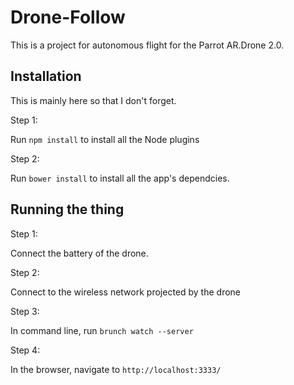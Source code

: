 Drone-Follow
==================

This is a project for autonomous flight for the Parrot AR.Drone 2.0.

Installation
------------

This is mainly here so that I don't forget.

Step 1:

Run `npm install` to install all the Node plugins

Step 2:

Run `bower install` to install all the app's dependcies.

Running the thing
-----------------

Step 1:

Connect the battery of the drone.

Step 2:

Connect to the wireless network projected by the drone

Step 3:

In command line, run `brunch watch --server`

Step 4:

In the browser, navigate to `http://localhost:3333/`